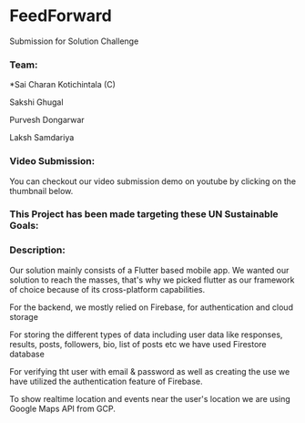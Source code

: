 # FeedForward

Submission for Solution Challenge

### Team:

*Sai Charan Kotichintala (C)

Sakshi Ghugal

Purvesh Dongarwar

Laksh Samdariya

### Video Submission:
You can checkout our video submission demo on youtube by clicking on the thumbnail below.

### This Project has been made targeting these UN Sustainable Goals:

### Description:
Our solution mainly consists of a Flutter based mobile app. We wanted our solution to reach the masses, that's why we picked flutter as our framework of choice because of its cross-platform capabilities.

For the backend, we mostly relied on Firebase, for authentication and cloud storage

For storing the different types of data including user data like responses, results, posts, followers, bio, list of posts etc we have used Firestore database

For verifying tht user with email & password as well as creating the use we have utilized the authentication feature of Firebase.

To show realtime location and events near the user's location we are using Google Maps API from GCP.

